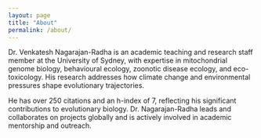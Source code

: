 ```yaml
---
layout: page
title: "About"
permalink: /about/
---
```


Dr. Venkatesh Nagarajan-Radha is an academic teaching and research staff member at the University of Sydney, with expertise in mitochondrial genome biology, behavioural ecology, zoonotic disease ecology, and eco-toxicology. His research addresses how climate change and environmental pressures shape evolutionary trajectories.

He has over 250 citations and an h-index of 7, reflecting his significant contributions to evolutionary biology. Dr. Nagarajan-Radha leads and collaborates on projects globally and is actively involved in academic mentorship and outreach.
